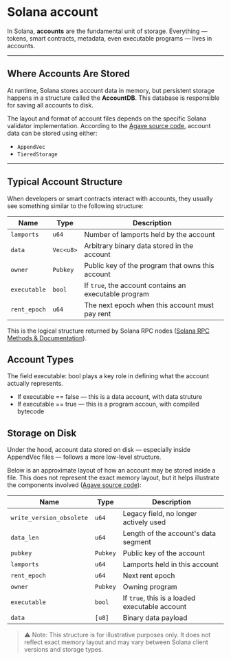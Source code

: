 # Solana account

In Solana, **accounts** are the fundamental unit of storage. Everything — tokens, smart contracts, metadata, even executable programs — lives in accounts.

---

## Where Accounts Are Stored

At runtime, Solana stores account data in memory, but persistent storage happens in a structure called the **AccountDB**. This database is responsible for saving all accounts to disk.

The layout and format of account files depends on the specific Solana validator implementation.
According to the [Agave source code](https://github.com/anza-xyz/agave/blob/528d984671c18e870ee94461a400751c8feddfbd/accounts-db/src/accounts_file.rs#L70), account data can be stored using either:

- `AppendVec`
- `TieredStorage`

---

## Typical Account Structure

When developers or smart contracts interact with accounts, they usually see something similar to the following structure:

| Name | Type | Description |
| ------------ | -------------- | --------------------------------------------------------------- |
| `lamports` | `u64` | Number of lamports held by the account |
| `data` | `Vec<u8>` | Arbitrary binary data stored in the account |
| `owner` | `Pubkey` | Public key of the program that owns this account |
| `executable` | `bool` | If `true`, the account contains an executable program |
| `rent_epoch` | `u64` | The next epoch when this account must pay rent |

This is the logical structure returned by Solana RPC nodes ([Solana RPC Methods & Documentation](https://solana.com/docs/rpc/http/getaccountinfo)).

## Account Types

The field executable: bool plays a key role in defining what the account actually represents.

- If executable == false — this is a data account, with data struture
- If executable == true — this is a program accoun, with compiled bytecode

## Storage on Disk

Under the hood, account data stored on disk — especially inside AppendVec files — follows a more low-level structure.

Below is an approximate layout of how an account may be stored inside a file. This does not represent the exact memory layout, but it helps illustrate the components involved ([Agave source code](https://github.com/anza-xyz/agave/blob/master/accounts-db/src/append_vec/meta.rs)):

| Name | Type | Description |
| ---- | ---- | ----------- |
| `write_version_obsolete` | `u64` | Legacy field, no longer actively used |
| `data_len` | `u64` | Length of the account's data segment |
| `pubkey` | `Pubkey` | Public key of the account |
| `lamports` | `u64` | Lamports held in this account |
| `rent_epoch` | `u64` | Next rent epoch |
| `owner` | `Pubkey` | Owning program |
| `executable` | `bool` | If `true`, this is a loaded executable account |
| `data` | `[u8]` | Binary data payload |

> ⚠️ Note: This structure is for illustrative purposes only. It does not reflect exact memory layout and may vary between Solana client versions and storage types.
